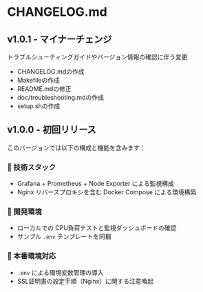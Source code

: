 # CHANGELOG.md

## v1.0.1 - マイナーチェンジ

トラブルシューティングガイドやバージョン情報の確認に伴う変更

- CHANGELOG.mdの作成
- Makefileの作成
- README.mdの修正
- doc/troubleshooting.mdの作成
- setup.shの作成

## v1.0.0 - 初回リリース

このバージョンでは以下の構成と機能を含みます：

### 🔧 技術スタック
- Grafana + Prometheus + Node Exporter による監視構成
- Nginx リバースプロキシを含む Docker Compose による環境構築

### 🧪 開発環境
- ローカルでの CPU負荷テストと監視ダッシュボードの確認
- サンプル `.env` テンプレートを同梱

### 🚀 本番環境対応
- `.env` による環境変数管理の導入
- SSL証明書の設定手順（Nginx）に関する注意喚起
